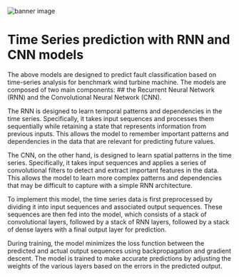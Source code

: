 ![banner image](https://user-images.githubusercontent.com/61338647/170028290-c2b58093-8cf4-4ee9-b08b-77d0cc21e3f8.jpg)

# Time Series prediction with RNN and CNN models

The above models are designed to predict fault classification based on time-series analysis for benchmark wind turbine machine. The models are composed of two main components: ## the Recurrent Neural Network (RNN) and the Convolutional Neural Network (CNN). 

The RNN is designed to learn temporal patterns and dependencies in the time series. Specifically, it takes input sequences and processes them sequentially while retaining a state that represents information from previous inputs. This allows the model to remember important patterns and dependencies in the data that are relevant for predicting future values. 

The CNN, on the other hand, is designed to learn spatial patterns in the time series. Specifically, it takes input sequences and applies a series of convolutional filters to detect and extract important features in the data. This allows the model to learn more complex patterns and dependencies that may be difficult to capture with a simple RNN architecture.

To implement this model, the time series data is first preprocessed by dividing it into input sequences and associated output sequences. These sequences are then fed into the model, which consists of a stack of convolutional layers, followed by a stack of RNN layers, followed by a stack of dense layers with a final output layer for prediction.

During training, the model minimizes the loss function between the predicted and actual output sequences using backpropagation and gradient descent. The model is trained to make accurate predictions by adjusting the weights of the various layers based on the errors in the predicted output.
